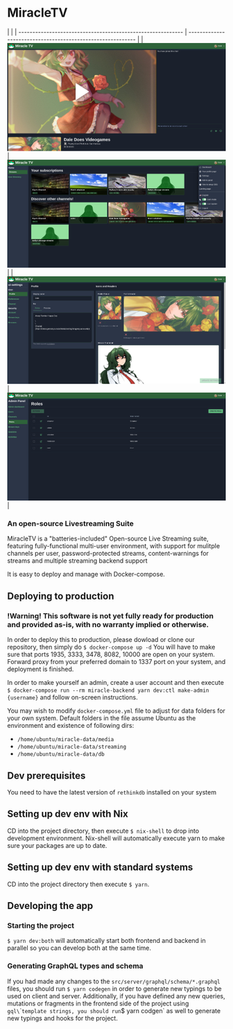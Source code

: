 # MiracleTV

|                                                             |
| ----------------------------------------------------------- | ----------------------------------------------------------- |
| ![Example screenshot 1](git_files/screen_1.png "Example 1") | ![Example screenshot 2](git_files/screen_2.png "Example 2") |
| ![Example screenshot 3](git_files/screen_3.png "Example 3") | ![Example screenshot 4](git_files/screen_4.png "Example 4") |

### An open-source Livestreaming Suite

MiracleTV is a "batteries-included" Open-source Live Streaming suite, featuring fully-functional multi-user environment, with support for mulitple channels per user, password-protected streams, content-warnings for streams and multiple streaming backend support

It is easy to deploy and manage with Docker-compose.

## Deploying to production

### !Warning! This software is not yet fully ready for production and provided as-is, with no warranty implied or otherwise.

In order to deploy this to production, please dowload or clone our repository, then simply do `$ docker-compose up -d`
You will have to make sure that ports 1935, 3333, 3478, 8082, 10000 are open on your system.
Forward proxy from your preferred domain to 1337 port on your system, and deployment is finished.

In order to make yourself an admin, create a user account and then execute `$ docker-compose run --rm miracle-backend yarn dev:ctl make-admin {username}` and follow on-screen instructions.

You may wish to modify `docker-compose.yml` file to adjust for data folders for your own system. Default folders in the file assume Ubuntu as the environment and existence of following dirs:

- `/home/ubuntu/miracle-data/media`
- `/home/ubuntu/miracle-data/streaming`
- `/home/ubuntu/miracle-data/db`

## Dev prerequisites

You need to have the latest version of `rethinkdb` installed on your system

## Setting up dev env with Nix

CD into the project directory, then execute `$ nix-shell` to drop into development environment.
Nix-shell will automatically execute yarn to make sure your packages are up to date.

## Setting up dev env with standard systems

CD into the project directory then execute `$ yarn`.

## Developing the app

### Starting the project

`$ yarn dev:both` will automatically start both frontend and backend in parallel so you can develop both at the same time.

### Generating GraphQL types and schema

If you had made any changes to the `src/server/graphql/schema/*.graphql` files, you should run `$ yarn codegen` in order to generate new typings to be used on client and server.
Additionally, if you have defined any new queries, mutations or fragments in the frontend side of the project using `gql\`\``template strings, you should run`$ yarn codgen` as well to generate new typings and hooks for the project.

